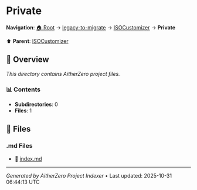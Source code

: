 # Private

**Navigation**: [🏠 Root](../../../index.md) → [legacy-to-migrate](../../index.md) → [ISOCustomizer](../index.md) → **Private**

⬆️ **Parent**: [ISOCustomizer](../index.md)

## 📖 Overview

*This directory contains AitherZero project files.*

### 📊 Contents

- **Subdirectories**: 0
- **Files**: 1

## 📄 Files

### .md Files

- 📝 [index.md](./index.md)

---

*Generated by AitherZero Project Indexer* • Last updated: 2025-10-31 06:44:13 UTC

